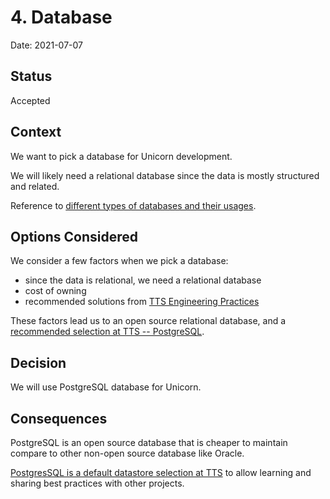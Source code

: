 
# 4. Database 

Date: 2021-07-07

## Status

Accepted

## Context

We want to pick a database for Unicorn development.

We will likely need a relational database since the data is mostly structured and related.

Reference to [different types of databases and their usages](https://www.geeksforgeeks.org/types-of-databases/).

## Options Considered

We consider a few factors when we pick a database:
- since the data is relational, we need a relational database
- cost of owning
- recommended solutions from [TTS Engineering Practices](https://engineering.18f.gov/)

These factors lead us to an open source relational database, and a [recommended selection at TTS -- PostgreSQL](https://engineering.18f.gov/datastore-selection/).

## Decision

We will use PostgreSQL database for Unicorn.

## Consequences

PostgreSQL is an open source database that is cheaper to maintain compare to other non-open source database like Oracle.

[PostgresSQL is a default datastore selection at TTS](https://engineering.18f.gov/datastore-selection/) to allow learning and sharing best practices with other projects.

